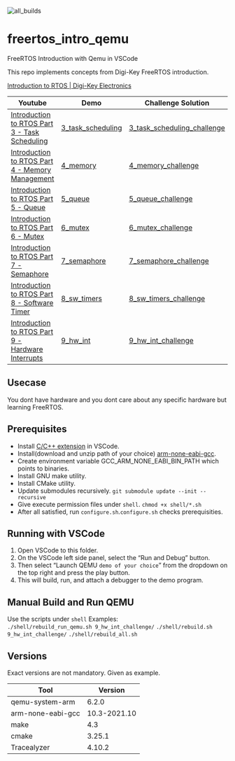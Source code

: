 ![all_builds](https://github.com/aslansq/freertos_intro_qemu/actions/workflows/c-cpp.yml/badge.svg)
# freertos_intro_qemu
FreeRTOS Introduction with Qemu in VSCode

This repo implements concepts from Digi-Key FreeRTOS introduction.

[Introduction to RTOS | Digi-Key Electronics](https://www.youtube.com/playlist?list=PLEBQazB0HUyQ4hAPU1cJED6t3DU0h34bz)

| Youtube                                     | Demo              | Challenge Solution |
|---------------------------------------------|-------------------|--------------------|
|[Introduction to RTOS Part 3 - Task Scheduling](https://www.youtube.com/watch?v=95yUbClyf3E&list=PLEBQazB0HUyQ4hAPU1cJED6t3DU0h34bz&index=3)|[3_task_scheduling](./3_task_scheduling/README.md)|[3_task_scheduling_challenge](./3_task_scheduling_challenge/README.md)|
|[Introduction to RTOS Part 4 - Memory Management ](https://www.youtube.com/watch?v=Qske3yZRW5I&list=PLEBQazB0HUyQ4hAPU1cJED6t3DU0h34bz&index=4)|[4_memory](./4_memory/README.md)|[4_memory_challenge](./4_memory_challenge/README.md)|
|[Introduction to RTOS Part 5 - Queue](https://www.youtube.com/watch?v=pHJ3lxOoWeI&list=PLEBQazB0HUyQ4hAPU1cJED6t3DU0h34bz&index=5)|[5_queue](./5_queue/README.md)|[5_queue_challenge](./5_queue_challenge/README.md)|
|[Introduction to RTOS Part 6 - Mutex](https://www.youtube.com/watch?v=I55auRpbiTs&list=PLEBQazB0HUyQ4hAPU1cJED6t3DU0h34bz&index=6)|[6_mutex](./6_mutex/README.md)|[6_mutex_challenge](./6_mutex_challenge/README.md)|
|[Introduction to RTOS Part 7 - Semaphore](https://www.youtube.com/watch?v=5JcMtbA9QEE&list=PLEBQazB0HUyQ4hAPU1cJED6t3DU0h34bz&index=7)|[7_semaphore](./7_semaphore/README.md)|[7_semaphore_challenge](./7_semaphore_challenge/README.md)|
|[Introduction to RTOS Part 8 - Software Timer](https://www.youtube.com/watch?v=b1f1Iex0Tso&list=PLEBQazB0HUyQ4hAPU1cJED6t3DU0h34bz&index=8)|[8_sw_timers](./8_sw_timers/README.md)|[8_sw_timers_challenge](./8_sw_timers_challenge/README.md)|
|[Introduction to RTOS Part 9 - Hardware Interrupts](https://www.youtube.com/watch?v=qsflCf6ahXU&list=PLEBQazB0HUyQ4hAPU1cJED6t3DU0h34bz&index=9)|[9_hw_int](./9_hw_int/README.md)|[9_hw_int_challenge](./9_hw_int_challenge/README.md)|
## Usecase
You dont have hardware and you dont care about any specific hardware but learning FreeRTOS.

## Prerequisites
* Install [C/C++ extension](https://marketplace.visualstudio.com/items?itemName=ms-vscode.cpptools) in VSCode.
* Install(download and unzip path of your choice) [arm-none-eabi-gcc](https://developer.arm.com/tools-and-software/open-source-software/developer-tools/gnu-toolchain/gnu-rm/downloads).
* Create environment variable GCC_ARM_NONE_EABI_BIN_PATH which points to binaries.
* Install GNU make utility.
* Install CMake utility.
* Update submodules recursively. ```git submodule update --init --recursive```
* Give execute permission files under ```shell```. ```chmod +x shell/*.sh```
* After all satisfied, run ```configure.sh```.```configure.sh``` checks prerequisities.

## Running with VSCode
1. Open VSCode to this folder.
2. On the VSCode left side panel, select the “Run and Debug” button.
3. Then select “Launch QEMU ```demo of your choice```” from the dropdown on the top right and press the play button.
4. This will build, run, and attach a debugger to the demo program.

## Manual Build and Run QEMU
Use the scripts under ```shell```
Examples:  
```./shell/rebuild_run_qemu.sh 9_hw_int_challenge/```
```./shell/rebuild.sh 9_hw_int_challenge/```
```./shell/rebuild_all.sh```

## Versions

Exact versions are not mandatory. Given as example.

| Tool              | Version      |
|-------------------|--------------|
| qemu-system-arm   | 6.2.0        |
| arm-none-eabi-gcc | 10.3-2021.10 |
| make              | 4.3          |
| cmake             | 3.25.1       |
| Tracealyzer       | 4.10.2       |
